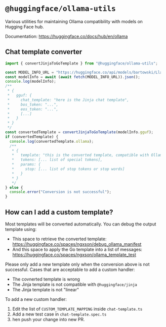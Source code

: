 # `@huggingface/ollama-utils`

Various utilities for maintaining Ollama compatibility with models on Hugging Face hub.

Documentation: https://huggingface.co/docs/hub/en/ollama

## Chat template converter

```ts
import { convertJinjaToGoTemplate } from "@huggingface/ollama-utils";

const MODEL_INFO_URL = "https://huggingface.co/api/models/bartowski/Llama-3.2-3B-Instruct-GGUF?expand[]=gguf";
const modelInfo = await (await fetch(MODEL_INFO_URL)).json();
console.log(modelInfo);
/**
 * {
 *   gguf: {
 *     chat_template: "here is the Jinja chat template",
 *     bos_token: "...",
 *     eos_token: "...",
 *     [...]
 *   }
 * }
 */
const convertedTemplate = convertJinjaToGoTemplate(modelInfo.gguf);
if (convertedTemplate) {
  console.log(convertedTemplate.ollama);
  /**
   * {
   *   template: "this is the converted template, compatible with Ollama",
   *   tokens: [... list of special tokens],
   *   params: {
   *     stop: [... list of stop tokens or stop words]
   *   }
   * }
   */
} else {
  console.error("Conversion is not successful");
}
```

## How can I add a custom template?

Most templates will be converted automatically. You can debug the output template using:
- This space to retrieve the converted template: https://huggingface.co/spaces/ngxson/debug_ollama_manifest
- And this space to apply the Go template into a list of messages: https://huggingface.co/spaces/ngxson/ollama_template_test

Please only add a new template only when the conversion above is not successful. Cases that are acceptable to add a custom handler:
- The covnerted template is wrong
- The Jinja template is not compatible with `@huggingface/jinja`
- The Jinja template is not "linear"

To add a new custom handler:
1. Edit the list of `CUSTOM_TEMPLATE_MAPPING` inside `chat-template.ts`
2. Add a new test case in `chat-template.spec.ts`
3. hen push your change into new PR.

